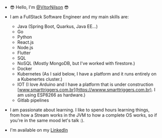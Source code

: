 - 😎 Hello, I'm [@VitorNilson](https://github.com/VitorNilson) 😎

- I am a FullStack Software Engineer and my main skills are:
  - Java (Spring Boot, Quarkus, Java EE...)
  - Go
  - Python
  - React.js
  - Node.js
  - Flutter
  - SQL
  - NoSQL (Mostly MongoDB, but I've worked with firestore.)
  - Docker
  - Kubernetes (As I said below, I have a platform and it runs entirely on a Kubenertes cluster.)
  - IOT (I love Arduino and I have a platform that is under construction [www.smarttriggers.com.br](https://wwww.smarttriggers.com.br). I am using ESP8266 as hardware.)
  - Gitlab pipelines

- I am passionate about learning. I like to spend hours learning things, from how a Stream works in the JVM to how a complete OS works, so if you're in the same mood let's talk :).


- I'm available on my [LinkedIn](https://www.linkedin.com/in/vitornilson/)
